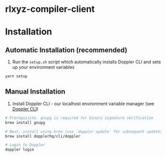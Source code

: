 # rlxyz-compiler-client

# Installation

## Automatic Installation (recommended)

1. Run the `setup.sh` script which automatically installs Doppler CLI and sets up your environment variables

```zsh
yarn setup
```

## Manual Installation

1. Install Doppler CLI - our localhost environment variable manager (see [Doppler CLI](https://docs.doppler.com/docs/install-cli))

```zsh
# Prerequisite. gnupg is required for binary signature verification
brew install gnupg

# Next, install using brew (use `doppler update` for subsequent updates)
brew install dopplerhq/cli/doppler

# Login to Doppler
doppler login
```
